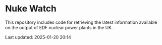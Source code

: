 # Nuke Watch

This repository includes code for retrieving the latest information available on the output of EDF nuclear power plants in the UK.

Last updated: 2025-01-20 20:14
